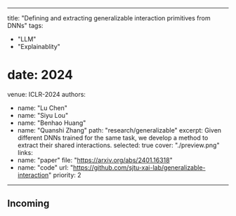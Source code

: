 <!--
 * @Author: huskydoge hbh001098hbh@sjtu.edu.cn
 * @Date: 2024-06-11 11:37:33
 * @LastEditors: huskydoge hbh001098hbh@sjtu.edu.cn
 * @LastEditTime: 2024-06-11 12:57:58
 * @FilePath: /codejaeger.github.io/example/content/research/generalizable/index.md
 * @Description: 这是默认设置,请设置`customMade`, 打开koroFileHeader查看配置 进行设置: https://github.com/OBKoro1/koro1FileHeader/wiki/%E9%85%8D%E7%BD%AE
-->

---

title: "Defining and extracting generalizable interaction primitives from DNNs"
tags:

- "LLM"
- "Explainablity"

# date: 2024

venue: ICLR-2024
authors:

- name: "Lu Chen"
- name: "Siyu Lou"
- name: "Benhao Huang"
- name: "Quanshi Zhang"
  path: "research/generalizable"
  excerpt: Given different DNNs trained for the same task, we develop a method to extract their shared interactions.
  selected: true
  cover: "./preview.png"
  links:
- name: "paper"
  file: "https://arxiv.org/abs/2401.16318"
- name: "code"
  url: "https://github.com/sjtu-xai-lab/generalizable-interaction"
  priority: 2

---

## Incoming

```

```
